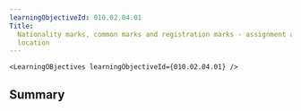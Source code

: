 ```yaml
---
learningObjectiveId: 010.02.04.01
Title:
  Nationality marks, common marks and registration marks - assignment and
  location
---
```


```tsx eval
<LearningOBjectives learningObjectiveId={010.02.04.01} />
```

## Summary
